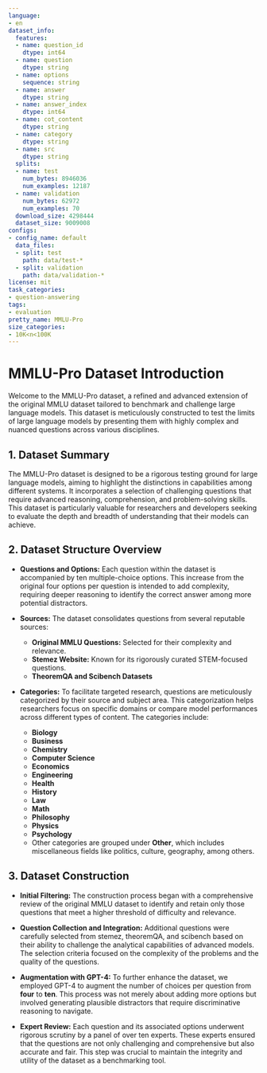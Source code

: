 ```yaml
---
language:
- en
dataset_info:
  features:
  - name: question_id
    dtype: int64
  - name: question
    dtype: string
  - name: options
    sequence: string
  - name: answer
    dtype: string
  - name: answer_index
    dtype: int64
  - name: cot_content
    dtype: string
  - name: category
    dtype: string
  - name: src
    dtype: string
  splits:
  - name: test
    num_bytes: 8946036
    num_examples: 12187
  - name: validation
    num_bytes: 62972
    num_examples: 70
  download_size: 4298444
  dataset_size: 9009008
configs:
- config_name: default
  data_files:
  - split: test
    path: data/test-*
  - split: validation
    path: data/validation-*
license: mit
task_categories:
- question-answering
tags:
- evaluation
pretty_name: MMLU-Pro
size_categories:
- 10K<n<100K
---
```


# MMLU-Pro Dataset Introduction

Welcome to the MMLU-Pro dataset, a refined and advanced extension of the original MMLU dataset tailored to benchmark and challenge large language models. This dataset is meticulously constructed to test the limits of large language models by presenting them with highly complex and nuanced questions across various disciplines.

## 1. Dataset Summary

The MMLU-Pro dataset is designed to be a rigorous testing ground for large language models, aiming to highlight the distinctions in capabilities among different systems. It incorporates a selection of challenging questions that require advanced reasoning, comprehension, and problem-solving skills. This dataset is particularly valuable for researchers and developers seeking to evaluate the depth and breadth of understanding that their models can achieve.

## 2. Dataset Structure Overview

- **Questions and Options:** Each question within the dataset is accompanied by ten multiple-choice options. This increase from the original four options per question is intended to add complexity, requiring deeper reasoning to identify the correct answer among more potential distractors.
  
- **Sources:** The dataset consolidates questions from several reputable sources:
  - **Original MMLU Questions:** Selected for their complexity and relevance.
  - **Stemez Website:** Known for its rigorously curated STEM-focused questions.
  - **TheoremQA and Scibench Datasets**
  
- **Categories:** To facilitate targeted research, questions are meticulously categorized by their source and subject area. This categorization helps researchers focus on specific domains or compare model performances across different types of content. The categories include:
  - **Biology**
  - **Business**
  - **Chemistry**
  - **Computer Science**
  - **Economics**
  - **Engineering**
  - **Health**
  - **History**
  - **Law**
  - **Math**
  - **Philosophy**
  - **Physics**
  - **Psychology**
  - Other categories are grouped under **Other**, which includes miscellaneous fields like politics, culture, geography, among others.

## 3. Dataset Construction

- **Initial Filtering:** The construction process began with a comprehensive review of the original MMLU dataset to identify and retain only those questions that meet a higher threshold of difficulty and relevance.
  
- **Question Collection and Integration:** Additional questions were carefully selected from stemez, theoremQA, and scibench based on their ability to challenge the analytical capabilities of advanced models. The selection criteria focused on the complexity of the problems and the quality of the questions.
  
- **Augmentation with GPT-4:** To further enhance the dataset, we employed GPT-4 to augment the number of choices per question from **four** to **ten**. This process was not merely about adding more options but involved generating plausible distractors that require discriminative reasoning to navigate.
  
- **Expert Review:** Each question and its associated options underwent rigorous scrutiny by a panel of over ten experts. These experts ensured that the questions are not only challenging and comprehensive but also accurate and fair. This step was crucial to maintain the integrity and utility of the dataset as a benchmarking tool.


